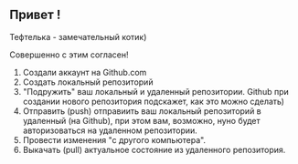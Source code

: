 ## Привет !

Тефтелька - замечательный котик)

Совершенно с этим согласен!

1. Создали аккаунт на Github.com
2. Создать локальный репозиторий 
3. "Подружить" ваш локальный и удаленный репозитории. Github при создании нового репозитория подскажет, как это можно сделать)
4. Отправить (push) отправиить ваш локальный репозиторий в удаленный (на Github), при этом вам, возможно, нуно будет авторизоваться на удаленном репозитории. 
5. Провести изменения "с другого компьютера".
6. Выкачать (pull) актуальное состояние из удаленного репозитория. 